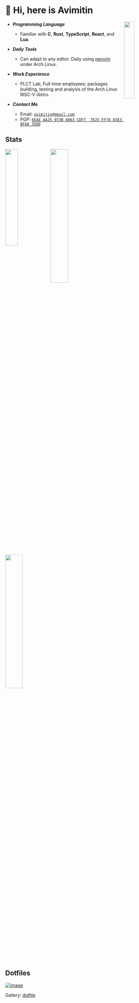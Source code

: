 # 👋 Hi, here is Avimitin

<img align="right" width="25%" src="./output.gif"/>

- ***Programming Language***

  * Familiar with **C**, **Rust**, **TypeScript**, **React**, and **Lua**.

- ***Daily Tools***

  * Can adapt to any editor. Daily using [neovim](https://github.com/Avimitin/nvim) under Arch Linux.

- ***Work Experience***

  * PLCT Lab, Full-time employees: packages building, testing and analysis of the Arch Linux RISC-V distro.

- ***Contact Me***

  * Email: [`avimitin@gmail.com`](mailto:avimitin@gmail.com)
  * PGP: [`6EAE AA25 973B 8863 CDF7  7E25 FF78 83E3 BF68 35DD`](./pubkey.asc)

## Stats

<p>
<a href="https://github.com/Avimitin?tab=repositories"><img align="left" width="28%" src="https://github-readme-stats.vercel.app/api/top-langs/?username=avimitin&layout=compact&hide=html,roff,makefile&exclude_repo=MacOS-Hackintosh,Avimitin&theme=tokyonight&langs_count=8"/></a>
<a href="https://github.com/Avimitin"><img width="33%" src="https://github-readme-stats.vercel.app/api?username=Avimitin&show_icons=true&theme=tokyonight"/></a>
<a href="https://osu.ppy.sh/users/16900842"><img width="33%" src="https://osu-sig.vercel.app/card?user=CookieBacon&mode=std&lang=en&blur=3&animation=true&mini=true"></a>
</p>

## Dotfiles

[![image](./images/screenshot.png)](./dotfile.md)

Gallery: [dotfile](./dotfile.md)

